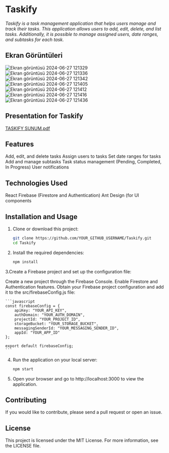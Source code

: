 # Taskify

_Taskify is a task management application that helps users manage and track their tasks. This application allows users to add, edit, delete, and list tasks. Additionally, it is possible to manage assigned users, date ranges, and subtasks for each task._

## Ekran Görüntüleri

![Ekran görüntüsü 2024-06-27 121329](https://github.com/eylemseyhan/Taskify/assets/99998017/a05a55a5-110f-4e5c-955c-46679e760997)
![Ekran görüntüsü 2024-06-27 121336](https://github.com/eylemseyhan/Taskify/assets/99998017/81bc251e-74c8-4213-9b20-b5c06b13d02d)
![Ekran görüntüsü 2024-06-27 121342](https://github.com/eylemseyhan/Taskify/assets/99998017/0493e139-3acd-45c1-836b-ae277154cd6f)
![Ekran görüntüsü 2024-06-27 121405](https://github.com/eylemseyhan/Taskify/assets/99998017/04fdda8c-f25c-4066-ae50-fe29c259a2a5)
![Ekran görüntüsü 2024-06-27 121412](https://github.com/eylemseyhan/Taskify/assets/99998017/e9ef95a4-f13a-4787-806a-a2a6094fa15c)
![Ekran görüntüsü 2024-06-27 121416](https://github.com/eylemseyhan/Taskify/assets/99998017/b99b511e-56ab-4d22-99a5-4121eceb766e)
![Ekran görüntüsü 2024-06-27 121436](https://github.com/eylemseyhan/Taskify/assets/99998017/efbf7d5d-f58d-4ed3-916c-1dc8b2e4d3db)


## Presentation for Taskify


[TASKIFY SUNUM.pdf](https://github.com/user-attachments/files/16181705/TASKIFY.SUNUM.pdf)

## Features

Add, edit, and delete tasks
Assign users to tasks
Set date ranges for tasks
Add and manage subtasks
Task status management (Pending, Completed, In Progress)
User notifications

## Technologies Used

React
Firebase (Firestore and Authentication)
Ant Design (for UI components

## Installation and Usage

1. Clone or download this project:
    ```sh
    git clone https://github.com/YOUR_GITHUB_USERNAME/Taskify.git
    cd Taskify
    ```

2. Install the required dependencies:
    ```sh
    npm install
    ```

3.Create a Firebase project and set up the configuration file:

Create a new project through the Firebase Console.
Enable Firestore and Authentication features.
Obtain your Firebase project configuration and add it to the src/firebaseConfig.js file:

    ```javascript
    const firebaseConfig = {
        apiKey: "YOUR_API_KEY",
        authDomain: "YOUR_AUTH_DOMAIN",
        projectId: "YOUR_PROJECT_ID",
        storageBucket: "YOUR_STORAGE_BUCKET",
        messagingSenderId: "YOUR_MESSAGING_SENDER_ID",
        appId: "YOUR_APP_ID"
    };

    export default firebaseConfig;
    ```

4. Run the application on your local server:
    ```sh
    npm start
    ```

5. Open your browser and go to http://localhost:3000 to view the application.



## Contributing

If you would like to contribute, please send a pull request or open an issue.

## License

This project is licensed under the MIT License. For more information, see the LICENSE file.

